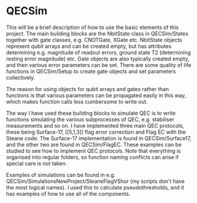 # QECSim

This will be a brief description of how to use the basic elements of this project. 
The main building blocks are the NbitState class in QECSim/States together with gate classes, e.g. CNOTGate, XGate etc.
NbitState objects represent qubit arrays and can be created empty, but has attributes determining e.g. magnitude of readout errors, ground state T2 (determining resting error magnitude) etc. 
Gate objects are also typically created empty, and then various error parameters can be set. There are some quality of life functions in QECSim/Setup to create gate
objects and set parameters collectively.

The reason for using objects for qubit arrays and gates rather than functions is that various parameters can be propagated easily in this way, which makes 
function calls less cumbersome to write out. 

The way I have used these building blocks to simulate QEC is to write functions simulating the various subprocesses of QEC, e.g. stabiliser measurements and so on. 
I have implemented three main QEC protocols, these being Surface-17, [[5,1,3]] flag error correction and Flag EC with the Steane code. The Surface-17 implementation
is found in QECSim/Surface17, and the other two are found in QECSim/FlagEC. These examples can be studied to see how to implement QEC protocols. Note that 
everything is organised into regular folders, so function naming conflicts can arise if special care is not taken. 

Examples of simulations can be found in e.g. QECSim/SimulationsNewProject/SteaneFlagVShor (my scripts don't have the most logical names). I used this to calculate
pseudothresholds, and it has examples of how to use all of the components. 
